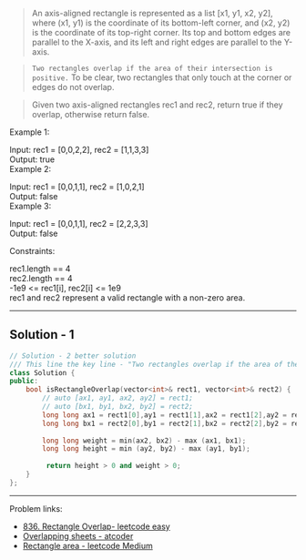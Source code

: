 >An axis-aligned rectangle is represented as a list [x1, y1, x2, y2], where (x1, y1) is the coordinate of its bottom-left corner, and (x2, y2) is the coordinate of its top-right corner. Its top and bottom edges are parallel to the X-axis, and its left and right edges are parallel to the Y-axis.

>`Two rectangles overlap if the area of their intersection is positive.` To be clear, two rectangles that only touch at the corner or edges do not overlap.

>Given two axis-aligned rectangles rec1 and rec2, return true if they overlap, otherwise return false.

 

Example 1:

Input: rec1 = [0,0,2,2], rec2 = [1,1,3,3]</br>
Output: true </br>
Example 2:

Input: rec1 = [0,0,1,1], rec2 = [1,0,2,1]</br>
Output: false</br>
Example 3:

Input: rec1 = [0,0,1,1], rec2 = [2,2,3,3]</br>
Output: false
 

Constraints:

rec1.length == 4</br>
rec2.length == 4</br>
-1e9 <= rec1[i], rec2[i] <= 1e9</br>
rec1 and rec2 represent a valid rectangle with a non-zero area.

---

## Solution - 1
```c++
// Solution - 2 better solution
/// This line the key line - "Two rectangles overlap if the area of their intersection is positive."
class Solution {
public:
    bool isRectangleOverlap(vector<int>& rect1, vector<int>& rect2) {
        // auto [ax1, ay1, ax2, ay2] = rect1;
        // auto [bx1, by1, bx2, by2] = rect2;
        long long ax1 = rect1[0],ay1 = rect1[1],ax2 = rect1[2],ay2 = rect1[3];
        long long bx1 = rect2[0],by1 = rect2[1],bx2 = rect2[2],by2 = rect2[3];
        
        long long weight = min(ax2, bx2) - max (ax1, bx1);
        long long height = min (ay2, by2) - max (ay1, by1);
        
         return height > 0 and weight > 0; 
    }
};

```
---

Problem links:
- [836. Rectangle Overlap- leetcode easy](https://leetcode.com/problems/rectangle-overlap/)
- [Overlapping sheets - atcoder](https://atcoder.jp/contests/abc318/tasks/abc318_b)
- [Rectangle area - leetcode Medium](https://leetcode.com/problems/rectangle-area/description/)